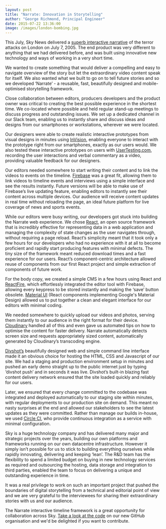 ```yaml
---
layout: post
title: "Narrate: Innovation in Storytelling"
author: "George Richmond, Principal Engineer"
date: 2015-07-22 13:36:00
image: /images/london-bombing.jpg
---
```



This July, Sky News delivered a [superb interactive narrative](http://narrate.news.sky.com/london7-7) of the terror attacks on London on July 7, 2005. The end product was very different to anything that we had delivered before, and was built using innovative new technology and ways of working in a very short time.

We wanted to create something that would deliver a compelling and easy to navigate overview of the story but let the extraordinary video content speak for itself. We also wanted what we built to go on to tell future stories and so we developed ‘Narrate’ - a reusable, fast, beautifully designed and mobile-optimised storytelling framework.

Close collaboration between editors, producers developers and the product owner was critical to creating the best possible experience in the shortest time. We co-located where possible and held regular stand-up meetings to discuss progress and outstanding issues. We set up a dedicated channel in our Slack team, enabling us to instantly share and discuss ideas and designs from our smartphones or workstations, wherever we were located.

Our designers were able to create realistic interactive prototypes from visual designs in minutes using [InVision](http://www.invisionapp.com), enabling everyone to interact with the prototype right from our smartphones, exactly as our users would. We also tested these interactive prototypes on users with [UserTesting.com](http://www.usertesting.com), recording the user interactions and verbal commentary as a video, providing valuable feedback for our designers.

Our editors needed somewhere to start writing their content and to link the videos to events on the timeline. [Firebase](https://www.firebase.com) was a great fit, allowing them to link videos to timeline events and interviews using a simple interface and see the results instantly. Future versions will be able to make use of Firebase’s live updating feature, enabling editors to instantly see their content across multiple devices. Our audience will receive content updates in real time without reloading the page, an ideal future platform for live coverage of news and sports events.

While our editors were busy writing, our developers got stuck into building the Narrate web experience. We chose [React](https://facebook.github.io/react/), an open source framework that is incredibly effective for representing data in a web application and managing the complexity of state changes as the user navigates through, without requiring a page reload. React’s simplicity meant that it took only a few hours for our developers who had no experience with it at all to become proficient and rapidly start producing features with minimal defects. The tiny size of the framework meant reduced download times and a fast experience for our users. React’s component-centric architecture allowed reuse of components from our first React project and simple extraction of components of future work.

For the body copy, we created a simple CMS in a few hours using React and [ReactFire](https://github.com/firebase/reactfire), which effortlessly integrated the editor tool with Firebase, allowing every keypress to be stored instantly and making the ‘save’ button obsolete. [Material UI](http://material-ui.com/) (React components implementing Google's Material Design) allowed us to put together a clean and elegant interface for our editors with minimal coding.

We needed somewhere to quickly upload our videos and photos, serving them instantly to our audience in the right format for their device. [Cloudinary](http://cloudinary.com/) handled all of this and even gave us automated tips on how to optimise the content for faster delivery. Narrate automatically detects screen size and requests appropriately sized content, automatically generated by Cloudinary’s transcoding engine.

[Divshot’s](https://divshot.com/) beautifully designed web and simple command line interface made it an obvious choice for hosting the HTML, CSS and Javascript of our site. We had a staging and production environment setup in minutes and pushed an early demo straight up to the public internet just by typing ‘divshot push’ and in seconds it was live. Divshot’s built-in blazing fast content delivery network ensured that the site loaded quickly and reliably for our users.

Later, we ensured that every change committed to the codebase was integrated and deployed automatically to our staging site within minutes, with regular deployments to our production site on demand. This meant no nasty surprises at the end and allowed our stakeholders to see the latest updates as they were committed. Rather than manage our builds in-house, we used [Circle CI](https://circleci.com/), who provide continuous integration as a service with minimal configuration. 

Sky is a huge technology company and has delivered many major and strategic projects over the years, building our own platforms and frameworks running on our own datacentre infrastructure. However it simply isn’t possible for us to stick to building everything ourselves while rapidly innovating, delivering and keeping ‘lean’. The R&D team has the flexibility to spend a limited budget on buying in new technology services as required and outsourcing the hosting, data storage and integration to third parties, enabled the team to focus on delivering a unique and outstanding experience in time.

It was a real privilege to work on such an important project that pushed the boundaries of digital storytelling from a technical and editorial point of view and we are very grateful to the interviewees for sharing their extraordinary stories with us and our audience.

The Narrate interactive timeline framework is a great opportunity for collaboration across Sky. [Take a look at the code](https://github.com/sky-plc/narrate-web) on our new GitHub organisation and we'd be delighted if you want to contribute. 




